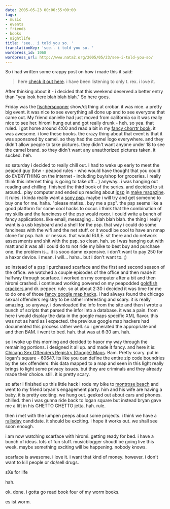 ```yaml
---
date: 2005-05-23 00:06:55+00:00
tags:
- music
- events
- friends
- books
- nightlife
title: 'see.. i told you so. '
translationKey: 'see.. i told you so. '
wordpress_id: 1068
wordpress_url: http://www.nata2.org/2005/05/23/see-i-told-you-so/
---
```


So i had written some crappy post on how i made this it said:
<blockquote>
here <a href="http://demon.dopeman.org/sexOffenders/">check it out here</a>. i have been listening to only t. rex.  i love it. 
</blockquote>

After thinking about it - i decided that this weekend deserved a better entry than "yea look here blah blah blah." So here goes. 

Friday was the <a href="http://www.manchesteronline.co.uk/entertainment/music/albumreviews/s/152/152256_fischerspooner__odyssey_emi.html">fischerspooner</a> show/dj thing at crobar. it was nice. a pretty big event. it was nice to see everything all done up and to see everyone that came out. My friend danielle had just moved from california so it was really nice to see her. hiromi hung out and got really drunk - heh.  so yea. that ruled. i got home around 4:00 and read a bit in my <a href="http://www.gerrold.com/">fancy chorrtr book</a>. it was awesome. i love these books.  the crazy thing about that event is that it was sponsored by camel. so they had the camel logo everywhere. and they didn't allow people to take pictures. they didn't want anyone under 18 to see the camel brand. so they didn't want any unauthorized pictures taken. it sucked. heh. 

so saturday i decided to really chill out. i had to wake up early to meet the peapod guy (btw - peapod rules - who would have thought that you could do EVERYTHING on the internet  - including buy/shop for groceries. i really think this internet thing is going to take off... )    anyway.. i was hanging out reading and chilling. finished the third book of the series. and decided to sit around.. play computer and ended up reading about <a href="http://ipsp.kaisakura.com/">ipsp</a> in <a href="http://make.oreilly.com/">make magazine</a>. it rules. i kinda really want a <a href="http://froogle.google.com/froogle?q=sony%20psp&hl=en&lr=&safe=off&rls=GGLD,GGLD:2004-35,GGLD:en&sa=N&tab=wf">sony psp</a>. maybe i will try and get someone to buy one for me. haha. "please matiss.. buy me a psp".  the psp seems like a good platform for some cool hacks to occur. i think that the combination of my skills and the fanciness of the psp would roxor. i could write a bunch of fancy applications. like email, messaging .. blah blah blah. the thing i really want is a usb keyboard and a shell for the psp. that way i could do some fanciness with the wifi and the net stuff. or it woudl be cool to have an nmap clone for psp. hah. or nessus. that would RULE. sit there and do network assessments and shit with the psp. so clean. hah.  so i was hanging out with matt and it was all i could do to not ride my bike to best buy and purchase one. the problem is... it is sooo damn expensive. i don't want to pay 250 for a haxor device. i mean. i will... haha.. but i don't want to. ;)

so instead of a psp i purchased scarface and the first and second season of the office. we watched a couple episodes of the office and then made it halfway through scarface. i worked on my computer after a bit and then hiromi crashed. i continued working powered on my peapodded <a href="http://infinitezoom.com/gallery4/goldfish_crackers.jpg">goldfish crackers </a>and dr. pepper. rule. so at about 2:30 i decided it was time for me to do one of those <a href="http://libgmail.sourceforge.net/googlemaps.html">fancy google map hacks</a>. i had always found the chicago sexual offenders registry to be rather interesting and scary. it is really amazing. so anyway. i downloaded the info from the site and then i wrote a bunch of scripts that parsed the infor into a database. it was a pain. from here i would display the data in the google maps specific XML flavor. this was not as hard as i expected. the previous google map hackers had documented this process rather well. so i generated the appropriate xml and then BAM. i went to bed. hah.  that was at 6:30 am. hah.

so i woke up this morning and decided to haxor my way through the remaining portions. i designed it all up. and made it fancy. and here it is:  <a href="http://demon.dopeman.org/sexOffenders/">Chicago Sex Offenders Registry (Google) Maps</a>. Bam. Pretty scary. put in logan's square - 60647. its like you can define the entire zip code boundries by the sex offenders. this data mapped to a map and seen in this light really brings to light some privacy issues. but they are criminals and they already made their choice. still. it is pretty scary. 

so after i finished up this little hack i rode my bike to <a href="http://maps.google.com/maps?ll=41.945190,-87.671245&spn=0.052124,0.110107&saddr=2506+n.+kedzie+blvd,+chicago&daddr=W+Montrose+Harbor+Dr,+Chicago,+IL&hl=en">montrose beach</a> and went to my friend bryan's engagement party. him and his wife are having a baby. it is pretty exciting.  we hung out. geeked out about cars and phones. chilled. then i was gunna ride back to logan square but instead bryan gave me a lift in his GHETTO GHETTO jetta. hah. rule. 

then i met with the lumpen peeps about some projects. i think we have a <a href="http://railsday.com/">railsday</a> candidate. it should be exciting. i hope it works out. we shall see soon enough. 

i am now watching scarface with hiromi. getting ready for bed. i have a bunch of ideas. lots of fun stuff. musicblogger shoudl be going live this week. maybe something exciting will be happening. nobody knows. 

scarface is awesome. i love it. i want that kind of money. however. i don't want to kill people or do/sell drugs. 

sXe for life 

hah. 

ok. done. i gotta go read book four of my worm books. 

es ist worm.